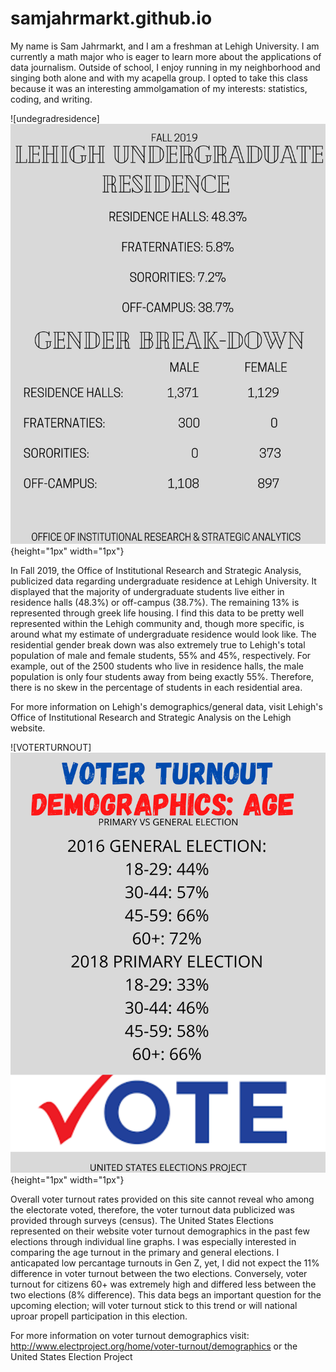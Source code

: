 # samjahrmarkt.github.io

My name is Sam Jahrmarkt, and I am a freshman at Lehigh University. I am currently a math major who is eager to learn more about the applications of data journalism. Outside of school, I enjoy running in my neighborhood and singing both alone and with my acapella group. I opted to take this class because it was an interesting ammolgamation of my interests: statistics, coding, and writing. 


![undegradresidence]
![undergradresidence](https://github.com/samjahrmarkt/samjahrmarkt.github.io/blob/master/undegrad%20residence.png?raw=true){height="1px" width="1px"}

In Fall 2019, the Office of Institutional Research and Strategic Analysis, publicized data regarding undergraduate residence at Lehigh University. It displayed that the majority of undergraduate students live either in residence halls (48.3%) or off-campus (38.7%). The remaining 13% is represented through greek life housing. I find this data to be pretty well represented within the Lehigh community and, though more specific, is around what my estimate of undergraduate residence would look like. The residential gender break down was also extremely true to Lehigh's total population of male and female students, 55% and 45%, respectively. For example, out of the 2500 students who live in residence halls, the male population is only four students away from being exactly 55%. Therefore, there is no skew in the percentage of students in each residential area.

For more information on Lehigh's demographics/general data, visit Lehigh's Office of Institutional Research and Strategic Analysis on the Lehigh website. 


![VOTERTURNOUT]
![undergradresidence](https://github.com/samjahrmarkt/samjahrmarkt.github.io/blob/master/VOTER%20TURNOUT.png?raw=true){height="1px" width="1px"}

Overall voter turnout rates provided on this site cannot reveal who among the electorate voted, therefore, the voter turnout data publicized was provided through surveys (census). The United States Elections represented on their website voter turnout demographics in the past few elections through individual line graphs. I was especially interested in comparing the age turnout in the primary and general elections. I anticapated low percantage turnouts in Gen Z, yet, I did not expect the 11% difference in voter turnout between the two elections. Conversely, voter turnout for citizens 60+ was extremely high and differed less between the two elections (8% difference). This data begs an important question for the upcoming election; will voter turnout stick to this trend or will national uproar propell participation in this election. 

For more information on voter turnout demographics visit: http://www.electproject.org/home/voter-turnout/demographics or the United States Election Project

